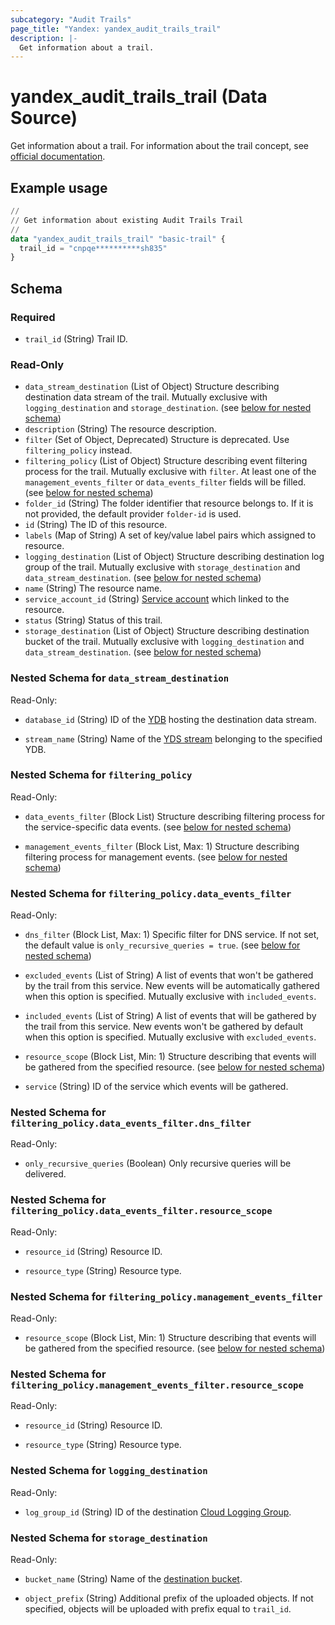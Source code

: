 ```yaml
---
subcategory: "Audit Trails"
page_title: "Yandex: yandex_audit_trails_trail"
description: |-
  Get information about a trail.
---
```


# yandex_audit_trails_trail (Data Source)

Get information about a trail. For information about the trail concept, see [official documentation](https://yandex.cloud/docs/audit-trails/concepts/trail).

## Example usage

```terraform
//
// Get information about existing Audit Trails Trail
//
data "yandex_audit_trails_trail" "basic-trail" {
  trail_id = "cnpqe**********sh835"
}
```

<!-- schema generated by tfplugindocs -->
## Schema

### Required

- `trail_id` (String) Trail ID.

### Read-Only

- `data_stream_destination` (List of Object) Structure describing destination data stream of the trail. Mutually exclusive with `logging_destination` and `storage_destination`. (see [below for nested schema](#nestedatt--data_stream_destination))
- `description` (String) The resource description.
- `filter` (Set of Object, Deprecated) Structure is deprecated. Use `filtering_policy` instead.
- `filtering_policy` (List of Object) Structure describing event filtering process for the trail. Mutually exclusive with `filter`. At least one of the `management_events_filter` or `data_events_filter` fields will be filled. (see [below for nested schema](#nestedatt--filtering_policy))
- `folder_id` (String) The folder identifier that resource belongs to. If it is not provided, the default provider `folder-id` is used.
- `id` (String) The ID of this resource.
- `labels` (Map of String) A set of key/value label pairs which assigned to resource.
- `logging_destination` (List of Object) Structure describing destination log group of the trail. Mutually exclusive with `storage_destination` and `data_stream_destination`. (see [below for nested schema](#nestedatt--logging_destination))
- `name` (String) The resource name.
- `service_account_id` (String) [Service account](https://yandex.cloud/docs/iam/concepts/users/service-accounts) which linked to the resource.
- `status` (String) Status of this trail.
- `storage_destination` (List of Object) Structure describing destination bucket of the trail. Mutually exclusive with `logging_destination` and `data_stream_destination`. (see [below for nested schema](#nestedatt--storage_destination))

<a id="nestedatt--data_stream_destination"></a>
### Nested Schema for `data_stream_destination`

Read-Only:

- `database_id` (String) ID of the [YDB](https://yandex.cloud/docs/ydb/concepts/resources) hosting the destination data stream.

- `stream_name` (String) Name of the [YDS stream](https://yandex.cloud/docs/data-streams/concepts/glossary#stream-concepts) belonging to the specified YDB.


<a id="nestedatt--filtering_policy"></a>
### Nested Schema for `filtering_policy`

Read-Only:

- `data_events_filter` (Block List) Structure describing filtering process for the service-specific data events. (see [below for nested schema](#nestedobjatt--filtering_policy--data_events_filter))

- `management_events_filter` (Block List, Max: 1) Structure describing filtering process for management events. (see [below for nested schema](#nestedobjatt--filtering_policy--management_events_filter))


<a id="nestedobjatt--filtering_policy--data_events_filter"></a>
### Nested Schema for `filtering_policy.data_events_filter`

Read-Only:

- `dns_filter` (Block List, Max: 1) Specific filter for DNS service. If not set, the default value is `only_recursive_queries = true`. (see [below for nested schema](#nestedobjatt--filtering_policy--data_events_filter--dns_filter))

- `excluded_events` (List of String) A list of events that won't be gathered by the trail from this service. New events will be automatically gathered when this option is specified. Mutually exclusive with `included_events`.

- `included_events` (List of String) A list of events that will be gathered by the trail from this service. New events won't be gathered by default when this option is specified. Mutually exclusive with `excluded_events`.

- `resource_scope` (Block List, Min: 1) Structure describing that events will be gathered from the specified resource. (see [below for nested schema](#nestedobjatt--filtering_policy--data_events_filter--resource_scope))

- `service` (String) ID of the service which events will be gathered.


<a id="nestedobjatt--filtering_policy--data_events_filter--dns_filter"></a>
### Nested Schema for `filtering_policy.data_events_filter.dns_filter`

Read-Only:

- `only_recursive_queries` (Boolean) Only recursive queries will be delivered.



<a id="nestedobjatt--filtering_policy--data_events_filter--resource_scope"></a>
### Nested Schema for `filtering_policy.data_events_filter.resource_scope`

Read-Only:

- `resource_id` (String) Resource ID.

- `resource_type` (String) Resource type.




<a id="nestedobjatt--filtering_policy--management_events_filter"></a>
### Nested Schema for `filtering_policy.management_events_filter`

Read-Only:

- `resource_scope` (Block List, Min: 1) Structure describing that events will be gathered from the specified resource. (see [below for nested schema](#nestedobjatt--filtering_policy--management_events_filter--resource_scope))


<a id="nestedobjatt--filtering_policy--management_events_filter--resource_scope"></a>
### Nested Schema for `filtering_policy.management_events_filter.resource_scope`

Read-Only:

- `resource_id` (String) Resource ID.

- `resource_type` (String) Resource type.





<a id="nestedatt--logging_destination"></a>
### Nested Schema for `logging_destination`

Read-Only:

- `log_group_id` (String) ID of the destination [Cloud Logging Group](https://yandex.cloud/docs/logging/concepts/log-group).



<a id="nestedatt--storage_destination"></a>
### Nested Schema for `storage_destination`

Read-Only:

- `bucket_name` (String) Name of the [destination bucket](https://yandex.cloud/docs/storage/concepts/bucket).

- `object_prefix` (String) Additional prefix of the uploaded objects. If not specified, objects will be uploaded with prefix equal to `trail_id`.

